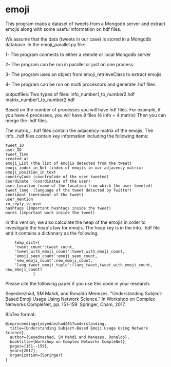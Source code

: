 # emoji
This program reads a dataset of tweets from a Mongodb server and extract emojis along with some 
useful information on hdf files.

We assume that the data (tweets in our case) is stored in a Mongodb database.
In the emoji_parallel.py file:

1- The program connects to either a remote or local Mongodb server

2- The program can be run in parallel or just on one process. 

3- The program uses an object from emoji_retrieveClass to extract emojis.

4- The program can be run on multi processors and generate .hdf files.


outputfiles:
Two types of files:
info_number1_to_number2.hdf
matrix_number1_to_number2.hdf

Based on the number of processes you will have hdf files. 
For example, if you have 4 processes, you will have 8 files (4 info + 4 matrix)
Then you can merge the .hdf files. 

The matrix_...hdf files contain the adjacency matrix of the emojis.
The info...hdf files contain key information including the following items:


	tweet_ID
    user_ID
    tweet_Time
    created_at
    emoji_List (the list of emojis detected from the tweet)
    emoji_index_in_Net (index of emojis in our adjacency matrix)
    emoji_position_in_text
    countryCode (countryCode of the user tweeted)
    coordinate  (coordinates of the user)
    user_Location (name of the location from which the user tweeted)
    tweet_lang  (language of the tweet detected by Twitter)
    sentiment (sentiment of the tweet)
    user_mention
    in_reply_to_user
    hashtags (important hashtags inside the tweet)
    words (important work inside the tweet)

In this version, we also calculate the heap of the emojis in order to investigate the heap's law for emojis.
The heap key is in the info...hdf file and it contains a dictionary as the following:

        temp_dict={
        'tweet_count':tweet_count,
        'tweet_with_emoji_count':tweet_with_emoji_count,
        'emoji_seen_count':emoji_seen_count,
        'new_emoji_count':new_emoji_count,
        'lang_tweet_emoji_tuple':(lang_tweet,tweet_with_emoji_count, new_emoji_count) 
                }
Please cite the following paper if you use this code in your research:

Seyednezhad, SM Mahdi, and Ronaldo Menezes. "Understanding Subject-Based Emoji Usage Using Network Science." In Workshop on Complex Networks CompleNet, pp. 151-159. Springer, Cham, 2017.

BibTex format:

	@inproceedings{seyednezhad2017understanding,
	  title={Understanding Subject-Based Emoji Usage Using Network Science},
	  author={Seyednezhad, SM Mahdi and Menezes, Ronaldo},
	  booktitle={Workshop on Complex Networks CompleNet},
	  pages={151--159},
	  year={2017},
	  organization={Springer}
	}


